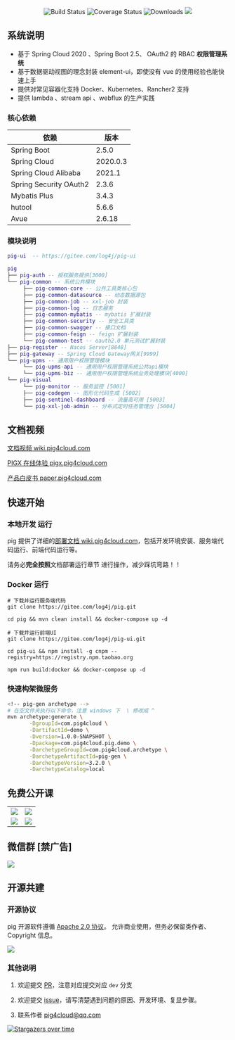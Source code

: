 <p align="center">
 <img src="https://img.shields.io/badge/Pig-3.2-success.svg" alt="Build Status">
 <img src="https://img.shields.io/badge/Spring%20Cloud-2020-blue.svg" alt="Coverage Status">
 <img src="https://img.shields.io/badge/Spring%20Boot-2.5-blue.svg" alt="Downloads">
 <img src="https://img.shields.io/github/license/pig-mesh/pig"/>
</p>


## 系统说明

- 基于 Spring Cloud 2020 、Spring Boot 2.5、 OAuth2 的 RBAC **权限管理系统**
- 基于数据驱动视图的理念封装 element-ui，即使没有 vue 的使用经验也能快速上手
- 提供对常见容器化支持 Docker、Kubernetes、Rancher2 支持
- 提供 lambda 、stream api 、webflux 的生产实践

### 核心依赖

| 依赖                   | 版本          |
| ---------------------- | ------------- |
| Spring Boot            | 2.5.0 |
| Spring Cloud           | 2020.0.3    |
| Spring Cloud Alibaba   | 2021.1|
| Spring Security OAuth2 | 2.3.6         |
| Mybatis Plus           | 3.4.3         |
| hutool                 | 5.6.6         |
| Avue                   | 2.6.18        |

### 模块说明

```lua
pig-ui  -- https://gitee.com/log4j/pig-ui

pig
├── pig-auth -- 授权服务提供[3000]
└── pig-common -- 系统公共模块
     ├── pig-common-core -- 公共工具类核心包
     ├── pig-common-datasource -- 动态数据源包
     ├── pig-common-job -- xxl-job 封装
     ├── pig-common-log -- 日志服务
     ├── pig-common-mybatis -- mybatis 扩展封装
     ├── pig-common-security -- 安全工具类
     ├── pig-common-swagger -- 接口文档
     ├── pig-common-feign -- feign 扩展封装
     └── pig-common-test -- oauth2.0 单元测试扩展封装
├── pig-register -- Nacos Server[8848]
├── pig-gateway -- Spring Cloud Gateway网关[9999]
└── pig-upms -- 通用用户权限管理模块
     └── pig-upms-api -- 通用用户权限管理系统公共api模块
     └── pig-upms-biz -- 通用用户权限管理系统业务处理模块[4000]
└── pig-visual
     └── pig-monitor -- 服务监控 [5001]
     ├── pig-codegen -- 图形化代码生成 [5002]
     ├── pig-sentinel-dashboard -- 流量高可用 [5003]
     └── pig-xxl-job-admin -- 分布式定时任务管理台 [5004]
```

## 文档视频

[文档视频 wiki.pig4cloud.com](https://wiki.pig4cloud.com)

[PIGX 在线体验 pigx.pig4cloud.com](http://pigx.pig4cloud.com)

[产品白皮书 paper.pig4cloud.com](https://paper.pig4cloud.com)

## 快速开始

### 本地开发 运行

pig 提供了详细的[部署文档 wiki.pig4cloud.com](https://www.yuque.com/pig4cloud/pig/vsdox9)，包括开发环境安装、服务端代码运行、前端代码运行等。

请务必**完全按照**文档部署运行章节 进行操作，减少踩坑弯路！！

### Docker 运行

```
# 下载并运行服务端代码
git clone https://gitee.com/log4j/pig.git

cd pig && mvn clean install && docker-compose up -d

# 下载并运行前端UI
git clone https://gitee.com/log4j/pig-ui.git

cd pig-ui && npm install -g cnpm --registry=https://registry.npm.taobao.org

npm run build:docker && docker-compose up -d
```

### 快速构架微服务

```bash
<!-- pig-gen archetype -->
# 在空文件夹执行以下命令，注意 windows 下  \ 修改成 ^
mvn archetype:generate \
       -DgroupId=com.pig4cloud \
       -DartifactId=demo \
       -Dversion=1.0.0-SNAPSHOT \
       -Dpackage=com.pig4cloud.pig.demo \
       -DarchetypeGroupId=com.pig4cloud.archetype \
       -DarchetypeArtifactId=pig-gen \
       -DarchetypeVersion=3.2.0 \
       -DarchetypeCatalog=local
```

## 免费公开课

<table>
  <tr>
    <td><a href="https://www.bilibili.com/video/av45084065" target="_blank"><img src="https://gitee.com/pig4cloud/oss/raw/master/2020-9/20200901133006.png"></a></td>
    <td><a href="https://www.bilibili.com/video/av77344954" target="_blank"><img src="https://gitee.com/pig4cloud/oss/raw/master/2020-9/20200901133059.png"></a></td>
  </tr>
    <tr>
    <td><a href="https://www.bilibili.com/video/BV1J5411476V" target="_blank"><img src="https://gitee.com/pig4cloud/oss/raw/master/2020-9/20200901133114.png"></a></td>
    <td><a href="https://www.bilibili.com/video/BV14p4y197K5" target="_blank"><img src="https://gitee.com/pig4cloud/oss/raw/master/2020-9/20200901133124.png"></a></td>
  </tr>
</table>

## 微信群 [禁广告]

![](https://gitee.com/pig4cloud/oss/raw/master/2020-9/20200901133142.png)

## 开源共建

### 开源协议

pig 开源软件遵循 [Apache 2.0 协议](https://www.apache.org/licenses/LICENSE-2.0.html)。
允许商业使用，但务必保留类作者、Copyright 信息。

![](https://gitee.com/pig4cloud/oss/raw/master/2020-10-9/1602229452602-image.png)

### 其他说明

1. 欢迎提交 [PR](https://dwz.cn/2KURd5Vf)，注意对应提交对应 `dev` 分支

2. 欢迎提交 [issue](https://gitee.com/log4j/pig/issues)，请写清楚遇到问题的原因、开发环境、复显步骤。

3. 联系作者 <a href="mailto:pig4cloud@qq.com">pig4cloud@qq.com</a>


[![Stargazers over time](https://whnb.wang/img/log4j/pig?e=604800)](https://whnb.wang/log4j/pig?e=604800)

